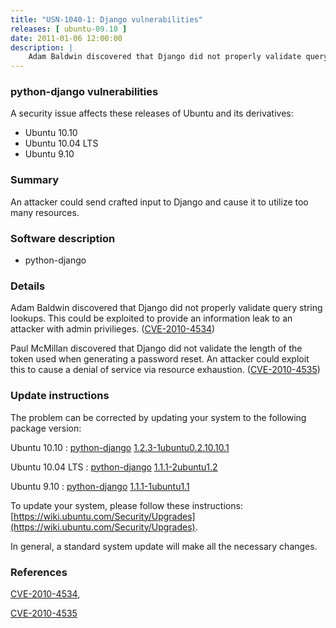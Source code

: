 ```yaml
---
title: "USN-1040-1: Django vulnerabilities"
releases: [ ubuntu-09.10 ]
date: 2011-01-06 12:00:00
description: |
    Adam Baldwin discovered that Django did not properly validate query string lookups. This could be exploited to provide an information leak to an attacker with admin privilieges. ([CVE-2010-4534](http://people.ubuntu.com/~ubuntu-security/cve/CVE-2010-4534))
--- 
```

 
### python-django vulnerabilities

A security issue affects these releases of Ubuntu and its derivatives:

* Ubuntu 10.10
* Ubuntu 10.04 LTS
* Ubuntu 9.10

### Summary

An attacker could send crafted input to Django and cause it to utilize too many resources.

### Software description

* python-django 

### Details

Adam Baldwin discovered that Django did not properly validate query string lookups. This could be exploited to provide an information leak to an attacker with admin privilieges. ([CVE-2010-4534](http://people.ubuntu.com/~ubuntu-security/cve/CVE-2010-4534))

Paul McMillan discovered that Django did not validate the length of the token used when generating a password reset. An attacker could exploit this to cause a denial of service via resource exhaustion. ([CVE-2010-4535](http://people.ubuntu.com/~ubuntu-security/cve/CVE-2010-4535)) 

### Update instructions

The problem can be corrected by updating your system to the following package version:

Ubuntu 10.10
 : [python-django](https://launchpad.net/ubuntu/+source/python-django) <span> [1.2.3-1ubuntu0.2.10.10.1](https://launchpad.net/ubuntu/+source/python-django/1.2.3-1ubuntu0.2.10.10.1) </span> 

Ubuntu 10.04 LTS
 : [python-django](https://launchpad.net/ubuntu/+source/python-django) <span> [1.1.1-2ubuntu1.2](https://launchpad.net/ubuntu/+source/python-django/1.1.1-2ubuntu1.2) </span> 

Ubuntu 9.10
 : [python-django](https://launchpad.net/ubuntu/+source/python-django) <span> [1.1.1-1ubuntu1.1](https://launchpad.net/ubuntu/+source/python-django/1.1.1-1ubuntu1.1) </span> 

To update your system, please follow these instructions: [https://wiki.ubuntu.com/Security/Upgrades](https://wiki.ubuntu.com/Security/Upgrades).

In general, a standard system update will make all the necessary changes. 

### References

 [CVE-2010-4534](http://people.ubuntu.com/~ubuntu-security/cve/CVE-2010-4534), 

 [CVE-2010-4535](http://people.ubuntu.com/~ubuntu-security/cve/CVE-2010-4535)
 
